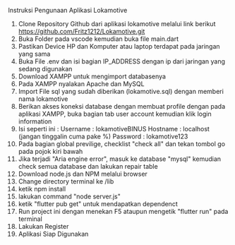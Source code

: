 Instruksi Pengunaan Aplikasi Lokamotive 

1. Clone Repository Github dari aplikasi lokamotive melalui link berikut https://github.com/Fritz1212/Lokamotive.git
2. Buka Folder pada vscode kemudian buka file main.dart
3. Pastikan Device HP dan Komputer atau laptop terdapat pada jaringan yang sama 
4. Buka File .env dan isi bagian IP_ADDRESS dengan ip dari jaringan yang sedang digunakan
5. Download XAMPP untuk mengimport databasenya
6. Pada XAMPP nyalakan Apache dan MySQL
7. Import File sql yang sudah diberikan (lokamotive.sql) dengan memberi nama lokamotive
8. Berikan akses koneksi database dengan membuat profile dengan pada aplikasi XAMPP, buka bagian tab user account kemudian klik login information 
9. Isi seperti ini :
Username : lokamotiveBINUS
Hostname : localhost (jangan tinggalin cuma pake %)
Password : lokamotive123
10. Pada bagian global previlige, checklist "check all" dan tekan tombol go pada pojok kiri bawah 
11. Jika terjadi "Aria engine error", masuk ke database "mysql" kemudian check semua database dan lakukan repair table 
12. Download node.js dan NPM melalui browser
13. Change directory terminal ke /lib
14. ketik npm install
15. lakukan command "node server.js"
16. ketik "flutter pub get" untuk mendapatkan dependenct
17. Run project ini dengan menekan F5 ataupun mengetik "flutter run" pada terminal
18. Lakukan Register
19. Aplikasi Siap Digunakan